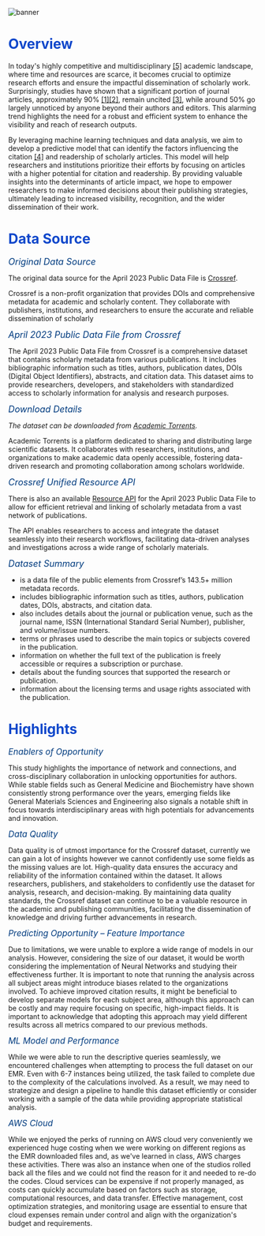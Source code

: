 ![banner](https://github.com/lorainemnrc/big-data-researcher-opportunity/assets/23328647/7e3a3fd3-f03a-4149-a2df-2ec0f464cd15)

<h1 style="color: #1048CB"><b>Overview</b></h1>

In today's highly competitive and multidisciplinary [[5]](https://direct.mit.edu/qss/article/1/2/730/96146/How-common-are-explicit-research-questions-in) academic landscape, where time and resources are scarce, it becomes crucial to optimize research efforts and ensure the impactful dissemination of scholarly work. Surprisingly, studies have shown that a significant portion of journal articles, approximately 90% [[1]](https://blogs.lse.ac.uk/impactofsocialsciences/2014/04/23/academic-papers-citation-rates-remler/)[[2]](https://www.smithsonianmag.com/smart-news/half-academic-studies-are-never-read-more-three-people-180950222/), remain uncited [[3]](https://www.insidehighered.com/news/2018/04/19/study-examines-research-never-receives-citation), while around 50% go largely unnoticed by anyone beyond their authors and editors. This alarming trend highlights the need for a robust and efficient system to enhance the visibility and reach of research outputs.

By leveraging machine learning techniques and data analysis, we aim to develop a predictive model that can identify the factors influencing the citation [[4]](https://journals.sagepub.com/doi/10.1177/2158244019829575) and readership of scholarly articles. This model will help researchers and institutions prioritize their efforts by focusing on articles with a higher potential for citation and readership. By providing valuable insights into the determinants of article impact, we hope to empower researchers to make informed decisions about their publishing strategies, ultimately leading to increased visibility, recognition, and the wider dissemination of their work.

<h1 style="color: #1048CB"><b>Data Source</b></h1>

<span style="color:#003b7f; font-size:18px"><i>Original Data Source</i></span>

The original data source for the April 2023 Public Data File is [Crossref](https://www.crossref.org/).

Crossref is a non-profit organization that provides DOIs and comprehensive metadata for academic and scholarly content. They collaborate with publishers, institutions, and researchers to ensure the accurate and reliable dissemination of scholarly 

<span style="color:#003b7f; font-size:18px"><i>April 2023 Public Data File from Crossref</i></span>

The April 2023 Public Data File from Crossref is a comprehensive dataset that contains scholarly metadata from various publications. It includes bibliographic information such as titles, authors, publication dates, DOIs (Digital Object Identifiers), abstracts, and citation data. This dataset aims to provide researchers, developers, and stakeholders with standardized access to scholarly information for analysis and research purposes.

<span style="color:#003b7f; font-size:18px"><i>Download Details</i></span>

*The dataset can be downloaded from [Academic Torrents](https://academictorrents.com/details/d9e554f4f0c3047d9f49e448a7004f7aa1701b69).*

Academic Torrents is a platform dedicated to sharing and distributing large scientific datasets. It collaborates with researchers, institutions, and organizations to make academic data openly accessible, fostering data-driven research and promoting collaboration among scholars worldwide.

<span style="color:#003b7f; font-size:18px"><i>Crossref Unified Resource API</i></span>

There is also an available [Resource API](https://api.crossref.org) for the April 2023 Public Data File to allow for efficient retrieval and linking of scholarly metadata from a vast network of publications.

The API enables researchers to access and integrate the dataset seamlessly into their research workflows, facilitating data-driven analyses and investigations across a wide range of scholarly materials.

<span style="color:#003b7f; font-size:18px"><i>Dataset Summary</i></span>

- is a data file of the public elements from Crossref’s 143.5+ million metadata records.
- includes bibliographic information such as titles, authors, publication dates, DOIs, abstracts, and citation data.
- also includes details about the journal or publication venue, such as the journal name, ISSN (International Standard Serial Number), publisher, and volume/issue numbers.
- terms or phrases used to describe the main topics or subjects covered in the publication.
- information on whether the full text of the publication is freely accessible or requires a subscription or purchase.
- details about the funding sources that supported the research or publication.
- information about the licensing terms and usage rights associated with the publication.

<h1 style="color: #1048CB"><b>Highlights</b></h1>

<span style="color:#003b7f; font-size:17px"><i>Enablers of Opportunity</i></span>

This study highlights the importance of network and connections, and cross-disciplinary collaboration in unlocking opportunities for authors. While stable fields such as General Medicine and Biochemistry have shown consistently strong performance over the years, emerging fields like General Materials Sciences and Engineering also signals a notable shift in focus towards interdisciplinary areas with high potentials for advancements and innovation.

<span style="color:#003b7f; font-size:17px"><i>Data Quality</i></span>

Data quality is of utmost importance for the Crossref dataset, currently we can gain a lot of insights however we cannot confidently use some fields as the missing values are lot. High-quality data ensures the accuracy and reliability of the information contained within the dataset. It allows researchers, publishers, and stakeholders to confidently use the dataset for analysis, research, and decision-making. By maintaining data quality standards, the Crossref dataset can continue to be a valuable resource in the academic and publishing communities, facilitating the dissemination of knowledge and driving further advancements in research.

<span style="color:#003b7f; font-size:17px"><i>Predicting Opportunity – Feature Importance</i></span>

Due to limitations, we were unable to explore a wide range of models in our analysis. However, considering the size of our dataset, it would be worth considering the implementation of Neural Networks and studying their effectiveness further. It is important to note that running the analysis across all subject areas might introduce biases related to the organizations involved. To achieve improved citation results, it might be beneficial to develop separate models for each subject area, although this approach can be costly and may require focusing on specific, high-impact fields. It is important to acknowledge that adopting this approach may yield different results across all metrics compared to our previous methods.

<span style="color:#003b7f; font-size:17px"><i>ML Model and Performance</i></span>

While we were able to run the descriptive queries seamlessly, we encountered challenges when attempting to process the full dataset on our EMR. Even with 6-7 instances being utilized, the task failed to complete due to the complexity of the calculations involved. As a result, we may need to strategize and design a pipeline to handle this dataset efficiently or consider working with a sample of the data while providing appropriate statistical analysis.

<span style="color:#003b7f; font-size:17px"><i>AWS Cloud</i></span>

While we enjoyed the perks of running on AWS cloud very conveniently we experienced huge costing when we were working on different regions as the EMR downloaded files and, as we've learned in class, AWS charges these activities. There was also an instance when one of the studios rolled back all the files and we could not find the reason for it and needed to re-do the codes. Cloud services can be expensive if not properly managed, as costs can quickly accumulate based on factors such as storage, computational resources, and data transfer. Effective management, cost optimization strategies, and monitoring usage are essential to ensure that cloud expenses remain under control and align with the organization's budget and requirements.
